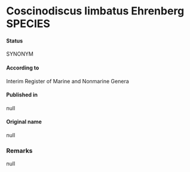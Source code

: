 Coscinodiscus limbatus Ehrenberg SPECIES
=======

#### Status
SYNONYM

#### According to
Interim Register of Marine and Nonmarine Genera

#### Published in
null

#### Original name
null

### Remarks
null